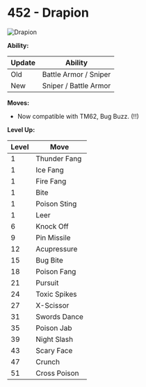 # 452 - Drapion
![][452]

**Ability:**

Update | Ability
---    | ---
Old    | Battle Armor / Sniper
New    | Sniper / Battle Armor

**Moves:**

 - Now compatible with TM62, Bug Buzz. (!!)

**Level Up:**

Level | Move
---   | ---
  1   | Thunder Fang
  1   | Ice Fang
  1   | Fire Fang
  1   | Bite
  1   | Poison Sting
  1   | Leer
  6   | Knock Off
  9   | Pin Missile
 12   | Acupressure
 15   | Bug Bite
 18   | Poison Fang
 21   | Pursuit
 24   | Toxic Spikes
 27   | X-Scissor
 31   | Swords Dance
 35   | Poison Jab
 39   | Night Slash
 43   | Scary Face
 47   | Crunch
 51   | Cross Poison



[452]: https://raw.githubusercontent.com/PokeAPI/sprites/master/sprites/pokemon/452.png "Drapion"
